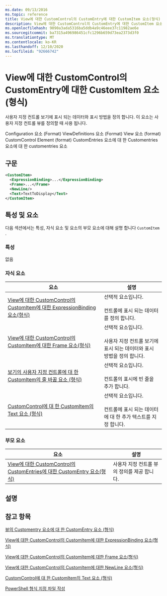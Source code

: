 ```yaml
---
ms.date: 09/13/2016
ms.topic: reference
title: View에 대한 CustomControl의 CustomEntry에 대한 CustomItem 요소(형식)
description: View에 대한 CustomControl의 CustomEntry에 대한 CustomItem 요소(형식)
ms.openlocfilehash: 9090a3ada5316ba5ddb4a9c46eee37c11982ae6e
ms.sourcegitcommit: ba7315a496986451cfc1296b659d73ea2373d3f0
ms.translationtype: MT
ms.contentlocale: ko-KR
ms.lasthandoff: 12/10/2020
ms.locfileid: "92666742"
---
```

# <a name="customitem-element-for-customentry-for-customcontrol-for-view-format"></a>View에 대한 CustomControl의 CustomEntry에 대한 CustomItem 요소(형식)

사용자 지정 컨트롤 보기에 표시 되는 데이터와 표시 방법을 정의 합니다. 이 요소는 사용자 지정 컨트롤 뷰를 정의할 때 사용 됩니다.

Configuration 요소 (Format) ViewDefinitions 요소 (Format) View 요소 (format) CustomControl Element (format) CustomEntries 요소에 대 한 Customentries 요소에 대 한 customentries 요소

## <a name="syntax"></a>구문

```xml
<CustomItem>
  <ExpressionBinding>...</ExpressionBinding>
  <Frame>...</Frame>
  <NewLine/>
  <Text>TextToDisplay</Text>
</CustomItem>
```

## <a name="attributes-and-elements"></a>특성 및 요소

다음 섹션에서는 특성, 자식 요소 및 요소의 부모 요소에 대해 설명 합니다 `CustomItem` .

### <a name="attributes"></a>특성

없음

### <a name="child-elements"></a>자식 요소

|요소|설명|
|-------------|-----------------|
|[View에 대한 CustomControl의 CustomItem에 대한 ExpressionBinding 요소(형식)](./expressionbinding-element-for-customitem-for-customcontrol-for-view-format.md)|선택적 요소입니다.<br /><br /> 컨트롤에 표시 되는 데이터를 정의 합니다.|
|[View에 대한 CustomControl의 CustomItem에 대한 Frame 요소(형식)](./frame-element-for-customitem-for-customcontrol-for-view-format.md)|선택적 요소입니다.<br /><br /> 사용자 지정 컨트롤 보기에 표시 되는 데이터와 표시 방법을 정의 합니다.|
|[보기의 사용자 지정 컨트롤에 대 한 CustomItem의 줄 바꿈 요소 (형식)](./newline-element-for-customitem-for-customcontrol-for-view-format.md)|선택적 요소입니다.<br /><br /> 컨트롤의 표시에 빈 줄을 추가 합니다.|
|[CustomControl에 대 한 CustomItem의 Text 요소 (형식)](./text-element-for-customitem-for-customview-for-view-format.md)|선택적 요소입니다.<br /><br /> 컨트롤에 표시 되는 데이터에 대 한 추가 텍스트를 지정 합니다.|

### <a name="parent-elements"></a>부모 요소

|요소|설명|
|-------------|-----------------|
|[View에 대한 CustomControl의 CustomEntries에 대한 CustomEntry 요소(형식)](./customentry-element-for-customentries-for-customcontrol-for-view-format.md)|사용자 지정 컨트롤 뷰의 정의를 제공 합니다.|

## <a name="remarks"></a>설명

## <a name="see-also"></a>참고 항목

[뷰의 Customentry 요소에 대 한 CustomEntry 요소 (형식)](./customentry-element-for-customentries-for-customcontrol-for-view-format.md)

[View에 대한 CustomControl의 CustomItem에 대한 ExpressionBinding 요소(형식)](./expressionbinding-element-for-customitem-for-customcontrol-for-view-format.md)

[View에 대한 CustomControl의 CustomItem에 대한 Frame 요소(형식)](./frame-element-for-customitem-for-customcontrol-for-view-format.md)

[View에 대한 CustomControl의 CustomItem에 대한 NewLine 요소(형식)](./newline-element-for-customitem-for-customcontrol-for-view-format.md)

[CustomControl에 대 한 CustomItem의 Text 요소 (형식)](./text-element-for-customitem-for-customview-for-view-format.md)

[PowerShell 형식 지정 파일 작성](./writing-a-powershell-formatting-file.md)

